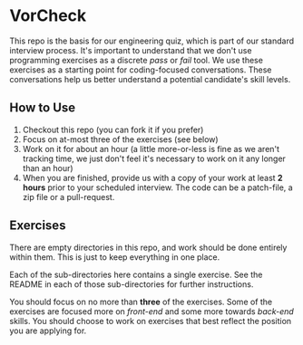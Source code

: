 # VorCheck

This repo is the basis for our engineering quiz, which is part of our standard
interview process. It's important to understand that we don't use programming
exercises as a discrete _pass_ or _fail_ tool. We use these exercises as a
starting point for coding-focused conversations. These conversations help us
better understand a potential candidate's skill levels.

## How to Use

  1. Checkout this repo (you can fork it if you prefer)
  1. Focus on at-most three of the exercises (see below)
  1. Work on it for about an hour (a little more-or-less is fine
  as we aren't tracking time, we just don't feel it's necessary
  to work on it any longer than an hour)
  1. When you are finished, provide us with a copy of your
  work at least **2 hours** prior to your scheduled interview. The code can be a patch-file, a zip file or a pull-request.

## Exercises

There are empty directories in this repo, and work should be done
entirely within them. This is just to keep everything in one place.

Each of the sub-directories here contains a single exercise. See the README in
each of those sub-directories for further instructions.

You should focus on no more than **three** of the exercises. Some of the
exercises are focused more on _front-end_ and some more towards _back-end_
skills. You should choose to work on exercises that best reflect the position
you are applying for.
